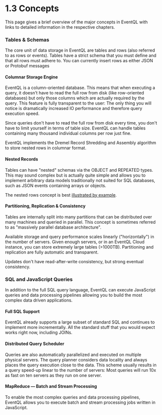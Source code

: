1.3 Concepts
============

This page gives a brief overview of the major concepts in EventQL with links to
detailed information in the respective chapters.

### Tables & Schemas

The core unit of data storage in EventQL are tables and rows (also referred to
as rows or events). Tables have a strict schema that you must define and that
all rows must adhere to. You can currently insert rows as either JSON or
Protobuf messages

#### Columnar Storage Engine

EventQL is a column-oriented database. This means that when executing a query, it
doesn't have to read the full row from disk (like row-oriented databases) but
only those columns which are actually required by the query. This feature is
fully transparent to the user: The only thing you will notice is dramatically
increased IO performance and therefore query execution speed.

Since queries don't have to read the full row from disk every time, you don't
have to limit yourself in terms of table size. EventQL can handle tables containing
many thousand individual columns per row just fine.

EventQL implements the Dremel Record Shredding and Assembly algorithm to store
nested rows in columnar format.


#### Nested Records

Tables can have "nested" schemas via the OBJECT and REPEATED types. This may
sound complex but is actually quite simple and allows you to implement 
arbitrary data models traditionally not suited for SQL databases, such as JSON
events containing arrays or objects.

The nested rows concept is best [illustrated by example](../../tables/datatypes/).


#### Partitioning, Replication & Consistency

Tables are internally split into many partitions that can be distributed
over many machines and queried in parallel. This concept is sometimes referred to
as "massively parallel database architecture".

Available storage and query performance scales linearly ("horizontally") in the number of servers.
Given enough servers, or in an EventQL Cloud instance, you can store extremely
large tables (>1000TB). Partitioning and replication are fully automatic and transparent.

Updates don't have read-after-write consistency, but strong eventual consistency.


### SQL and JavaScript Queries

In addition to the full SQL query language, EventQL can execute JavaScript queries
and data processing pipelines allowing you to build the most complex data driven
applications.

#### Full SQL Support

EventQL already supports a large subset of standard SQL and continues to implement
more incrementally. All the standard stuff that you would expect works right now,
including JOINs.

#### Distributed Query Scheduler

Queries are also automatically parallelized and executed on multiple physical servers. The query planner considers data locality and always places the query execution close to the data. This scheme usually results in a query speed-up linear to the number of servers: Most queries will run 10x as fast on ten servers as they run on one server.


#### MapReduce &mdash; Batch and Stream Processing

To enable the most complex queries and data processing pipelines, EventQL allows you
to execute batch and stream processing jobs written in JavaScript.

